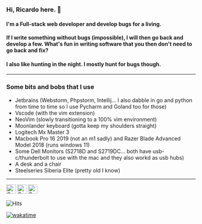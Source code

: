 ### Hi, Ricardo here. 👋
<!-- #### Pleasure to have you visiting. -->

#### I'm a Full-stack web developer and develop bugs for a living.
#### If I write something without bugs (impossible), I will then go back and develop a few. What's fun in writing software that you then don't need to go back and fix?
#### I also like hunting in the night. I mostly hunt for bugs though.

<hr>

<h3>Some bits and bobs that I use</h3>

- Jetbrains (Webstorm, Phpstorm, Intellij... I also dabble in go and python from time to time so I use Pycharm and Goland too for those)
- Vscode (with the vim extension)
- NeoVim (slowly transitioning to a 100% vim environment)
- Moonlander keyboard (gotta keep my shoulders straight)
- Logitech Mx Master 3
- Macbook Pro 16 2019 (not an m1 sadly) and Razer Blade Advanced Model 2018 (runs windows 11)
- Some Dell Monitors (S2718D and S2719DC... both have usb-c/thunderbolt to use with the mac and they also workd as usb hubs)
- A desk and a chair
- Steelseries Siberia Elite (pretty old I know)

<hr>

[<img src="https://v2.speedtyper.dev/users/ricdotnet/badges/averagewpm" alt="SpeedTyper.dev avg wpm" height="25">](https://www.speedtyper.dev/profile/ricdotnet) 
[<img src="https://v2.speedtyper.dev/users/ricdotnet/badges/topwpm" alt="SpeedTyper.dev top wpm" height="25">](https://www.speedtyper.dev/profile/ricdotnet) 
[<img src="https://v2.speedtyper.dev/users/ricdotnet/badges/gamecount" alt="SpeedTyper.dev games" height="25">](https://www.speedtyper.dev/profile/ricdotnet)

![Hits](https://hits.seeyoufarm.com/api/count/incr/badge.svg?url=https%3A%2F%2Fgithub.com%2Fricdotnet&count_bg=%233DC8C1&title_bg=%23555555&icon=github.svg&icon_color=%23FFFFFF&title=v&edge_flat=false)

[![wakatime](https://wakatime.com/badge/user/2e2f9965-9abf-4851-85f2-95298ed98c91.svg)](https://wakatime.com/@ricdotnet)
  
<!--**ricdotnet/ricdotnet** is a ✨ _special_ ✨ repository because its `README.md` (this file) appears on your GitHub profile.

Here are some ideas to get you started:

- 🔭 I’m currently working on ...
- 🌱 I’m currently learning ...
- 👯 I’m looking to collaborate on ...
- 🤔 I’m looking for help with ...
- 💬 Ask me about ...
- 📫 How to reach me: ...
- 😄 Pronouns: ...
- ⚡ Fun fact: ...
-->
